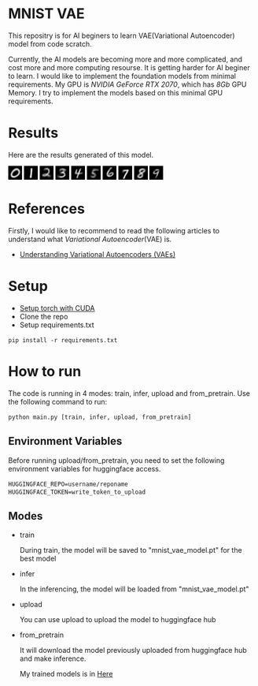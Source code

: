 # MNIST VAE
This repositry is for AI beginers to learn VAE(Variational Autoencoder) model from code scratch.

Currently, the AI models are becoming more and more complicated, and cost more and more computing resourse. It is getting harder for AI beginer to learn. I would like to implement the foundation models from minimal requirements.
My GPU is *NVIDIA GeForce RTX 2070*, which has *8Gb* GPU Memory. I try to implement the models based on this minimal GPU requirements.

# Results
Here are the results generated of this model.

![0](./test/mnist_vae_sample_0.png)
![1](./test/mnist_vae_sample_1.png)
![2](./test/mnist_vae_sample_2.png)
![3](./test/mnist_vae_sample_3.png)
![4](./test/mnist_vae_sample_4.png)
![5](./test/mnist_vae_sample_5.png)
![6](./test/mnist_vae_sample_6.png)
![7](./test/mnist_vae_sample_7.png)
![8](./test/mnist_vae_sample_8.png)
![9](./test/mnist_vae_sample_9.png)


# References
Firstly, I would like to recommend to read the following articles to understand what *Variational Autoencoder*(VAE) is.

- [Understanding Variational Autoencoders (VAEs)](https://towardsdatascience.com/understanding-variational-autoencoders-vaes-f70510919f73)


# Setup
- [Setup torch with CUDA](https://pytorch.org/get-started/locally/)
- Clone the repo
- Setup requirements.txt
```shell
pip install -r requirements.txt
```

# How to run
The code is running in 4 modes: train, infer, upload and from_pretrain. Use the following command to run:
```shell
python main.py [train, infer, upload, from_pretrain]
```
## Environment Variables
Before running upload/from_pretrain, you need to set the following environment variables for huggingface access.
```
HUGGINGFACE_REPO=username/reponame
HUGGINGFACE_TOKEN=write_token_to_upload
```
## Modes
- train

    During train, the model will be saved to "mnist_vae_model.pt" for the best model
- infer

    In the inferencing, the model will be loaded from "mnist_vae_model.pt"
- upload

    You can use upload to upload the model to huggingface hub
- from_pretrain

    It will download the model previously uploaded from huggingface hub and make inference.

    My trained models is in [Here](https://huggingface.co/RickDYang/ai-mini/blob/main/mnist_vae)